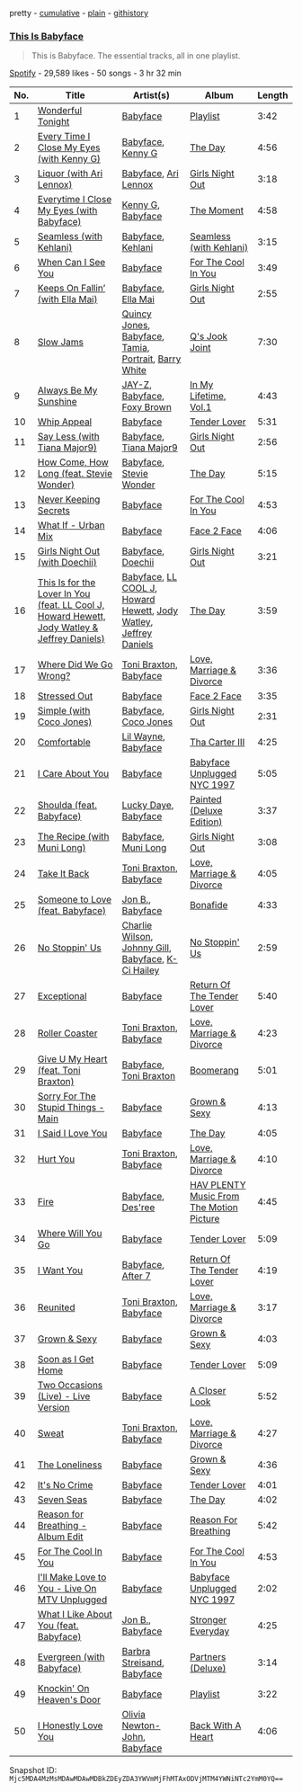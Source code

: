 pretty - [cumulative](/playlists/cumulative/37i9dQZF1DZ06evO1Q10Zy.md) - [plain](/playlists/plain/37i9dQZF1DZ06evO1Q10Zy) - [githistory](https://github.githistory.xyz/mackorone/spotify-playlist-archive/blob/main/playlists/plain/37i9dQZF1DZ06evO1Q10Zy)

### [This Is Babyface](https://open.spotify.com/playlist/37i9dQZF1DZ06evO1Q10Zy)

> This is Babyface\. The essential tracks, all in one playlist.

[Spotify](https://open.spotify.com/user/spotify) - 29,589 likes - 50 songs - 3 hr 32 min

| No. | Title | Artist(s) | Album | Length |
|---|---|---|---|---|
| 1 | [Wonderful Tonight](https://open.spotify.com/track/5hBEqzQ2az9kDXRXJTDCZw) | [Babyface](https://open.spotify.com/artist/3aVoqlJOYx31lH1gibGDt3) | [Playlist](https://open.spotify.com/album/3FAdNzCY6H7I8V8TrNwFoI) | 3:42 |
| 2 | [Every Time I Close My Eyes \(with Kenny G\)](https://open.spotify.com/track/2ezqQeBiC72gwMJoO4w1hA) | [Babyface](https://open.spotify.com/artist/3aVoqlJOYx31lH1gibGDt3), [Kenny G](https://open.spotify.com/artist/6I3M904Y9IwgDjrQ9pANiB) | [The Day](https://open.spotify.com/album/66Vhr3F0vp90jhQUlcf4Sk) | 4:56 |
| 3 | [Liquor \(with Ari Lennox\)](https://open.spotify.com/track/0Phy2m1BWmxCB56byt2qvh) | [Babyface](https://open.spotify.com/artist/3aVoqlJOYx31lH1gibGDt3), [Ari Lennox](https://open.spotify.com/artist/1vaQ6v3pOFxAIrFoPrAcom) | [Girls Night Out](https://open.spotify.com/album/2GvkwzYNhDZaSyVoj8fxBw) | 3:18 |
| 4 | [Everytime I Close My Eyes \(with Babyface\)](https://open.spotify.com/track/3QAWgoXqVTJ77tmy4ctoyB) | [Kenny G](https://open.spotify.com/artist/6I3M904Y9IwgDjrQ9pANiB), [Babyface](https://open.spotify.com/artist/3aVoqlJOYx31lH1gibGDt3) | [The Moment](https://open.spotify.com/album/49jsFbezskbuL7UtICmrJp) | 4:58 |
| 5 | [Seamless \(with Kehlani\)](https://open.spotify.com/track/2UqMwz0vqVDdkLHZrzSLOp) | [Babyface](https://open.spotify.com/artist/3aVoqlJOYx31lH1gibGDt3), [Kehlani](https://open.spotify.com/artist/0cGUm45nv7Z6M6qdXYQGTX) | [Seamless \(with Kehlani\)](https://open.spotify.com/album/0gKMMJm0FAVhgL8HUJdWLV) | 3:15 |
| 6 | [When Can I See You](https://open.spotify.com/track/2zItQNJrVrTioXTXWiI2ed) | [Babyface](https://open.spotify.com/artist/3aVoqlJOYx31lH1gibGDt3) | [For The Cool In You](https://open.spotify.com/album/0PkkUYZMtKN25rvrt50EhX) | 3:49 |
| 7 | [Keeps On Fallin’ \(with Ella Mai\)](https://open.spotify.com/track/2aunyb1BeN1HrWDzAJPyBq) | [Babyface](https://open.spotify.com/artist/3aVoqlJOYx31lH1gibGDt3), [Ella Mai](https://open.spotify.com/artist/7HkdQ0gt53LP4zmHsL0nap) | [Girls Night Out](https://open.spotify.com/album/20BluhELkpoDsYhUOpUMye) | 2:55 |
| 8 | [Slow Jams](https://open.spotify.com/track/6CtrSJaPZxcGn991fLgxJF) | [Quincy Jones](https://open.spotify.com/artist/3rxIQc9kWT6Ueg4BhnOwRK), [Babyface](https://open.spotify.com/artist/3aVoqlJOYx31lH1gibGDt3), [Tamia](https://open.spotify.com/artist/0le01dl1WllSHhjEXRl4in), [Portrait](https://open.spotify.com/artist/08fM8wx6uuEwagFsUvQp35), [Barry White](https://open.spotify.com/artist/3rfgbfpPSfXY40lzRK7Syt) | [Q's Jook Joint](https://open.spotify.com/album/5zq1m9RP5iwHBRQlgbROx1) | 7:30 |
| 9 | [Always Be My Sunshine](https://open.spotify.com/track/1EkteNRr1GNnrjRZ5zRXWy) | [JAY\-Z](https://open.spotify.com/artist/3nFkdlSjzX9mRTtwJOzDYB), [Babyface](https://open.spotify.com/artist/3aVoqlJOYx31lH1gibGDt3), [Foxy Brown](https://open.spotify.com/artist/1wvlC6NwleHt1iRD6d5X2C) | [In My Lifetime, Vol.1](https://open.spotify.com/album/2nJapeqTbOhnhHUhh5tzpB) | 4:43 |
| 10 | [Whip Appeal](https://open.spotify.com/track/3KwBXx4v79jKrITc0WBw6H) | [Babyface](https://open.spotify.com/artist/3aVoqlJOYx31lH1gibGDt3) | [Tender Lover](https://open.spotify.com/album/51fAXJ5bMn7DRSunXQ6PMb) | 5:31 |
| 11 | [Say Less \(with Tiana Major9\)](https://open.spotify.com/track/6tEHDchyWDsI7vRlcNTWVY) | [Babyface](https://open.spotify.com/artist/3aVoqlJOYx31lH1gibGDt3), [Tiana Major9](https://open.spotify.com/artist/1Naqgo0HMRoumRP0e2MXD9) | [Girls Night Out](https://open.spotify.com/album/20BluhELkpoDsYhUOpUMye) | 2:56 |
| 12 | [How Come, How Long \(feat\. Stevie Wonder\)](https://open.spotify.com/track/6kTakcO9wwXh8tEqmJSV8h) | [Babyface](https://open.spotify.com/artist/3aVoqlJOYx31lH1gibGDt3), [Stevie Wonder](https://open.spotify.com/artist/7guDJrEfX3qb6FEbdPA5qi) | [The Day](https://open.spotify.com/album/66Vhr3F0vp90jhQUlcf4Sk) | 5:15 |
| 13 | [Never Keeping Secrets](https://open.spotify.com/track/7L06pF5o819jflseQ4Wde5) | [Babyface](https://open.spotify.com/artist/3aVoqlJOYx31lH1gibGDt3) | [For The Cool In You](https://open.spotify.com/album/0PkkUYZMtKN25rvrt50EhX) | 4:53 |
| 14 | [What If \- Urban Mix](https://open.spotify.com/track/4AFhkn04YASMuvUxVMJKmW) | [Babyface](https://open.spotify.com/artist/3aVoqlJOYx31lH1gibGDt3) | [Face 2 Face](https://open.spotify.com/album/31EfLOgVsfPS4oZGBVlLRB) | 4:06 |
| 15 | [Girls Night Out \(with Doechii\)](https://open.spotify.com/track/74FInvmyz8taG35p8QYU6J) | [Babyface](https://open.spotify.com/artist/3aVoqlJOYx31lH1gibGDt3), [Doechii](https://open.spotify.com/artist/4E2rKHVDssGJm2SCDOMMJB) | [Girls Night Out](https://open.spotify.com/album/20BluhELkpoDsYhUOpUMye) | 3:21 |
| 16 | [This Is for the Lover In You \(feat\. LL Cool J, Howard Hewett, Jody Watley & Jeffrey Daniels\)](https://open.spotify.com/track/1blZP5x1XQSqQFpTy12rFh) | [Babyface](https://open.spotify.com/artist/3aVoqlJOYx31lH1gibGDt3), [LL COOL J](https://open.spotify.com/artist/1P8IfcNKwrkQP5xJWuhaOC), [Howard Hewett](https://open.spotify.com/artist/3S78Gzhp1D01i1x2KGXrnh), [Jody Watley](https://open.spotify.com/artist/71aKjsWKYqASAffyIQaocZ), [Jeffrey Daniels](https://open.spotify.com/artist/4LJ9G2mHQIu6z4NFvg5EhJ) | [The Day](https://open.spotify.com/album/66Vhr3F0vp90jhQUlcf4Sk) | 3:59 |
| 17 | [Where Did We Go Wrong?](https://open.spotify.com/track/3aefZfkE1vgF4utcNTKi04) | [Toni Braxton](https://open.spotify.com/artist/3X458ddYA2YcVWuVIGGOYe), [Babyface](https://open.spotify.com/artist/3aVoqlJOYx31lH1gibGDt3) | [Love, Marriage‎ & Divorce](https://open.spotify.com/album/77JvBkDfZ7r74mcQcTkdqM) | 3:36 |
| 18 | [Stressed Out](https://open.spotify.com/track/4ES2gMcCQshE8EWU0FY8vW) | [Babyface](https://open.spotify.com/artist/3aVoqlJOYx31lH1gibGDt3) | [Face 2 Face](https://open.spotify.com/album/31EfLOgVsfPS4oZGBVlLRB) | 3:35 |
| 19 | [Simple \(with Coco Jones\)](https://open.spotify.com/track/7uCtRKlnqNET1ohX7xzU7j) | [Babyface](https://open.spotify.com/artist/3aVoqlJOYx31lH1gibGDt3), [Coco Jones](https://open.spotify.com/artist/4DHLoiIqFYYFjH09WduvFd) | [Girls Night Out](https://open.spotify.com/album/20BluhELkpoDsYhUOpUMye) | 2:31 |
| 20 | [Comfortable](https://open.spotify.com/track/6NKtO7hYNDtjGFXE858qEk) | [Lil Wayne](https://open.spotify.com/artist/55Aa2cqylxrFIXC767Z865), [Babyface](https://open.spotify.com/artist/3aVoqlJOYx31lH1gibGDt3) | [Tha Carter III](https://open.spotify.com/album/5BGzOpea6At0Nd7tYtYZOP) | 4:25 |
| 21 | [I Care About You](https://open.spotify.com/track/0u5NhbNEcSxSA5wjmOfJyq) | [Babyface](https://open.spotify.com/artist/3aVoqlJOYx31lH1gibGDt3) | [Babyface Unplugged NYC 1997](https://open.spotify.com/album/6mREwcBMN0h6bNLAyEZtEs) | 5:05 |
| 22 | [Shoulda \(feat\. Babyface\)](https://open.spotify.com/track/7tAq0hZtDzyE7KWGcRYkhS) | [Lucky Daye](https://open.spotify.com/artist/5Vuvs6Py2JRU7WiFDVsI7J), [Babyface](https://open.spotify.com/artist/3aVoqlJOYx31lH1gibGDt3) | [Painted \(Deluxe Edition\)](https://open.spotify.com/album/4tOljQq0yQqk6KaWRmAwua) | 3:37 |
| 23 | [The Recipe \(with Muni Long\)](https://open.spotify.com/track/4xDoRWwnUASi910ArPewng) | [Babyface](https://open.spotify.com/artist/3aVoqlJOYx31lH1gibGDt3), [Muni Long](https://open.spotify.com/artist/7tjVFCxJdwT4NdrTmjyjQ6) | [Girls Night Out](https://open.spotify.com/album/20BluhELkpoDsYhUOpUMye) | 3:08 |
| 24 | [Take It Back](https://open.spotify.com/track/3iROjO3tSP0wP9QdnIw5ep) | [Toni Braxton](https://open.spotify.com/artist/3X458ddYA2YcVWuVIGGOYe), [Babyface](https://open.spotify.com/artist/3aVoqlJOYx31lH1gibGDt3) | [Love, Marriage‎ & Divorce](https://open.spotify.com/album/77JvBkDfZ7r74mcQcTkdqM) | 4:05 |
| 25 | [Someone to Love \(feat\. Babyface\)](https://open.spotify.com/track/1ukbwpUGSimFKWxI7KfT8h) | [Jon B.](https://open.spotify.com/artist/3SRJWVa6lZnqRHOyAHmDrX), [Babyface](https://open.spotify.com/artist/3aVoqlJOYx31lH1gibGDt3) | [Bonafide](https://open.spotify.com/album/1Os4j9C15CDRcQsfpraAkY) | 4:33 |
| 26 | [No Stoppin' Us](https://open.spotify.com/track/4THDqloteA7XDcUicyhcvm) | [Charlie Wilson](https://open.spotify.com/artist/6CxZzQFUTM6AzgluGwtq5w), [Johnny Gill](https://open.spotify.com/artist/7oHzn7edwmrYClrPRINkbn), [Babyface](https://open.spotify.com/artist/3aVoqlJOYx31lH1gibGDt3), [K\-Ci Hailey](https://open.spotify.com/artist/53M8YqZnU51ZjTFiXAFpIo) | [No Stoppin' Us](https://open.spotify.com/album/5jB7iZh1HNrQzgWajInSJm) | 2:59 |
| 27 | [Exceptional](https://open.spotify.com/track/5JVzZOgYzxK5p5Eq2hPZvz) | [Babyface](https://open.spotify.com/artist/3aVoqlJOYx31lH1gibGDt3) | [Return Of The Tender Lover](https://open.spotify.com/album/1GnNyWpPxeqSYTF8bNWFcw) | 5:40 |
| 28 | [Roller Coaster](https://open.spotify.com/track/5o1Trj52mQcOfgiFfNEzAz) | [Toni Braxton](https://open.spotify.com/artist/3X458ddYA2YcVWuVIGGOYe), [Babyface](https://open.spotify.com/artist/3aVoqlJOYx31lH1gibGDt3) | [Love, Marriage‎ & Divorce](https://open.spotify.com/album/77JvBkDfZ7r74mcQcTkdqM) | 4:23 |
| 29 | [Give U My Heart \(feat\. Toni Braxton\)](https://open.spotify.com/track/6pMliTILbMMQJVFvru12DX) | [Babyface](https://open.spotify.com/artist/3aVoqlJOYx31lH1gibGDt3), [Toni Braxton](https://open.spotify.com/artist/3X458ddYA2YcVWuVIGGOYe) | [Boomerang](https://open.spotify.com/album/3hrK0o67R7x4ZcG4NMTTXh) | 5:01 |
| 30 | [Sorry For The Stupid Things \- Main](https://open.spotify.com/track/4T26YGUHTE5LLbb8xnTHPL) | [Babyface](https://open.spotify.com/artist/3aVoqlJOYx31lH1gibGDt3) | [Grown & Sexy](https://open.spotify.com/album/7bgcJhLUw8ISSxIidbnCog) | 4:13 |
| 31 | [I Said I Love You](https://open.spotify.com/track/3psQ66oTuTZrDeixYxZclj) | [Babyface](https://open.spotify.com/artist/3aVoqlJOYx31lH1gibGDt3) | [The Day](https://open.spotify.com/album/66Vhr3F0vp90jhQUlcf4Sk) | 4:05 |
| 32 | [Hurt You](https://open.spotify.com/track/7EB10pKYUvwe7nnCBBn6mA) | [Toni Braxton](https://open.spotify.com/artist/3X458ddYA2YcVWuVIGGOYe), [Babyface](https://open.spotify.com/artist/3aVoqlJOYx31lH1gibGDt3) | [Love, Marriage‎ & Divorce](https://open.spotify.com/album/77JvBkDfZ7r74mcQcTkdqM) | 4:10 |
| 33 | [Fire](https://open.spotify.com/track/3CQvoSewlRebIqDKjWQGig) | [Babyface](https://open.spotify.com/artist/3aVoqlJOYx31lH1gibGDt3), [Des'ree](https://open.spotify.com/artist/73ZPfpfg1LBVvDEArK4l5B) | [HAV PLENTY Music From The Motion Picture](https://open.spotify.com/album/7wxX5fskiw7VnGKw5PWwZc) | 4:45 |
| 34 | [Where Will You Go](https://open.spotify.com/track/1kjNj5vBOG5v0VHYGErbO9) | [Babyface](https://open.spotify.com/artist/3aVoqlJOYx31lH1gibGDt3) | [Tender Lover](https://open.spotify.com/album/51fAXJ5bMn7DRSunXQ6PMb) | 5:09 |
| 35 | [I Want You](https://open.spotify.com/track/1G4BiWFYJINM6NXJ43sWka) | [Babyface](https://open.spotify.com/artist/3aVoqlJOYx31lH1gibGDt3), [After 7](https://open.spotify.com/artist/4UPcJIhr5K5fPsm4itqT7E) | [Return Of The Tender Lover](https://open.spotify.com/album/1GnNyWpPxeqSYTF8bNWFcw) | 4:19 |
| 36 | [Reunited](https://open.spotify.com/track/3FUnoNtMGU9XjEKFmgXIR4) | [Toni Braxton](https://open.spotify.com/artist/3X458ddYA2YcVWuVIGGOYe), [Babyface](https://open.spotify.com/artist/3aVoqlJOYx31lH1gibGDt3) | [Love, Marriage‎ & Divorce](https://open.spotify.com/album/77JvBkDfZ7r74mcQcTkdqM) | 3:17 |
| 37 | [Grown & Sexy](https://open.spotify.com/track/2FlaI8o6RjwfiwyN2eMkOY) | [Babyface](https://open.spotify.com/artist/3aVoqlJOYx31lH1gibGDt3) | [Grown & Sexy](https://open.spotify.com/album/7bgcJhLUw8ISSxIidbnCog) | 4:03 |
| 38 | [Soon as I Get Home](https://open.spotify.com/track/2yZxdm4Fdi8B5UGVqv8IgP) | [Babyface](https://open.spotify.com/artist/3aVoqlJOYx31lH1gibGDt3) | [Tender Lover](https://open.spotify.com/album/51fAXJ5bMn7DRSunXQ6PMb) | 5:09 |
| 39 | [Two Occasions \(Live\) \- Live Version](https://open.spotify.com/track/6SoTirMFTzsTEnxEXaDvPy) | [Babyface](https://open.spotify.com/artist/3aVoqlJOYx31lH1gibGDt3) | [A Closer Look](https://open.spotify.com/album/3scHFBGPXH6we6uOCo6DeT) | 5:52 |
| 40 | [Sweat](https://open.spotify.com/track/1eRp0Gyiv7UY7an1VWYGi6) | [Toni Braxton](https://open.spotify.com/artist/3X458ddYA2YcVWuVIGGOYe), [Babyface](https://open.spotify.com/artist/3aVoqlJOYx31lH1gibGDt3) | [Love, Marriage‎ & Divorce](https://open.spotify.com/album/77JvBkDfZ7r74mcQcTkdqM) | 4:27 |
| 41 | [The Loneliness](https://open.spotify.com/track/19i9vT76D5UCM5GyHe7FcW) | [Babyface](https://open.spotify.com/artist/3aVoqlJOYx31lH1gibGDt3) | [Grown & Sexy](https://open.spotify.com/album/7bgcJhLUw8ISSxIidbnCog) | 4:36 |
| 42 | [It's No Crime](https://open.spotify.com/track/2zFqQ0xLiMHOVUuV5zw9Gq) | [Babyface](https://open.spotify.com/artist/3aVoqlJOYx31lH1gibGDt3) | [Tender Lover](https://open.spotify.com/album/51fAXJ5bMn7DRSunXQ6PMb) | 4:01 |
| 43 | [Seven Seas](https://open.spotify.com/track/2pLD65NMnE6XuuTy4tId65) | [Babyface](https://open.spotify.com/artist/3aVoqlJOYx31lH1gibGDt3) | [The Day](https://open.spotify.com/album/66Vhr3F0vp90jhQUlcf4Sk) | 4:02 |
| 44 | [Reason for Breathing \- Album Edit](https://open.spotify.com/track/5388TmolaMEmwFmkII7pdL) | [Babyface](https://open.spotify.com/artist/3aVoqlJOYx31lH1gibGDt3) | [Reason For Breathing](https://open.spotify.com/album/2J1pVoU61Jii9EIkX8gJ4Q) | 5:42 |
| 45 | [For The Cool In You](https://open.spotify.com/track/6kn5z6hltWF6C9rItSvAzA) | [Babyface](https://open.spotify.com/artist/3aVoqlJOYx31lH1gibGDt3) | [For The Cool In You](https://open.spotify.com/album/0PkkUYZMtKN25rvrt50EhX) | 4:53 |
| 46 | [I'll Make Love to You \- Live On MTV Unplugged](https://open.spotify.com/track/0gazVflAsJdyXmuFrIiKmq) | [Babyface](https://open.spotify.com/artist/3aVoqlJOYx31lH1gibGDt3) | [Babyface Unplugged NYC 1997](https://open.spotify.com/album/6mREwcBMN0h6bNLAyEZtEs) | 2:02 |
| 47 | [What I Like About You \(feat\. Babyface\)](https://open.spotify.com/track/6dXihKQBlA4CxPJaoBycPk) | [Jon B.](https://open.spotify.com/artist/3SRJWVa6lZnqRHOyAHmDrX), [Babyface](https://open.spotify.com/artist/3aVoqlJOYx31lH1gibGDt3) | [Stronger Everyday](https://open.spotify.com/album/3jiSl9MNlxpIXoVN2gsCcA) | 4:25 |
| 48 | [Evergreen \(with Babyface\)](https://open.spotify.com/track/1Mn263ocXqVrFArQJ3QKJi) | [Barbra Streisand](https://open.spotify.com/artist/7jmTilWYlKOuavFfmQAcu6), [Babyface](https://open.spotify.com/artist/3aVoqlJOYx31lH1gibGDt3) | [Partners \(Deluxe\)](https://open.spotify.com/album/0vpZmvUH5x2ByXTYtXB4mG) | 3:14 |
| 49 | [Knockin' On Heaven's Door](https://open.spotify.com/track/7ce3XCXIRELdK4RpyYCcxt) | [Babyface](https://open.spotify.com/artist/3aVoqlJOYx31lH1gibGDt3) | [Playlist](https://open.spotify.com/album/3FAdNzCY6H7I8V8TrNwFoI) | 3:22 |
| 50 | [I Honestly Love You](https://open.spotify.com/track/2kCIwSz0JoYQPrT4Ykr1MZ) | [Olivia Newton\-John](https://open.spotify.com/artist/4BoRxUdrcgbbq1rxJvvhg9), [Babyface](https://open.spotify.com/artist/3aVoqlJOYx31lH1gibGDt3) | [Back With A Heart](https://open.spotify.com/album/0AGBh7qLk5x8puPv7sH721) | 4:06 |

Snapshot ID: `Mjc5MDA4MzMsMDAwMDAwMDBkZDEyZDA3YWVmMjFhMTAxODVjMTM4YWNiNTc2YmM0YQ==`
